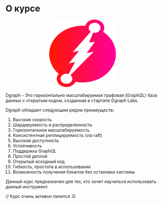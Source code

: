 # О курсе



<p align="center">
  <img width="220px" height="220px" src="dgraph.png" alt="logo"/>
</p>

Dgraph - Это горизонтально масштабируемая графовая (GraphQL) база данных с открытым кодом, созданная в стартапе Dgraph Labs.

Dgraph обладает следующим рядом преимуществ:

1. Высокая скорость
2. Шардируемость и распределенность
3. Горизонтальное масштабируемость
4. Консистентная реплицируемость (via raft)
5. Высокая доступность
6. Устойчивость
7. Поддержка GraphQL
8. Простой деплой
9. Открытый исходный код
10. Гибкость, простота в использовании
11. Возможность получения бэкапов без остановки системы

Данный курс предназначен для тех, кто хочет научиться использовать данный инструмент.

// Курс очень активно пилится :D